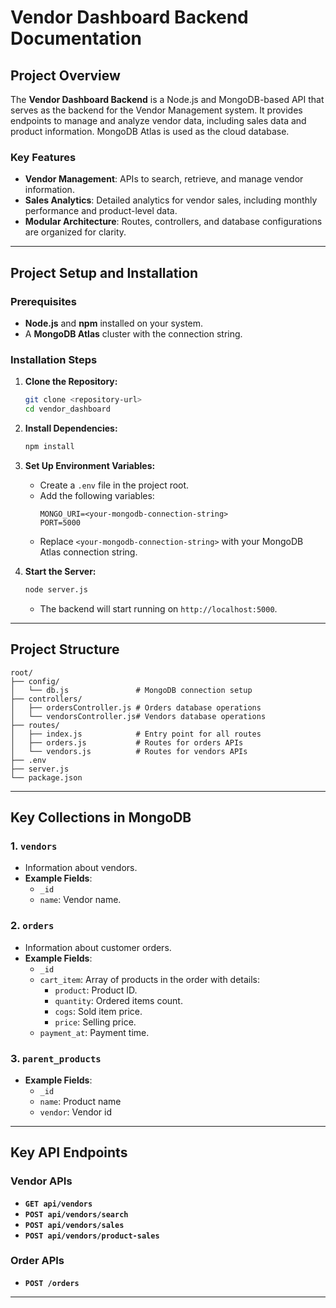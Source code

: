 # Vendor Dashboard Backend Documentation

## Project Overview

The **Vendor Dashboard Backend** is a Node.js and MongoDB-based API that serves as the backend for the Vendor Management system. It provides endpoints to manage and analyze vendor data, including sales data and product information. MongoDB Atlas is used as the cloud database.

### Key Features
- **Vendor Management**: APIs to search, retrieve, and manage vendor information.
- **Sales Analytics**: Detailed analytics for vendor sales, including monthly performance and product-level data.
- **Modular Architecture**: Routes, controllers, and database configurations are organized for clarity.

---

## Project Setup and Installation

### Prerequisites

- **Node.js** and **npm** installed on your system.
- A **MongoDB Atlas** cluster with the connection string.

### Installation Steps

1. **Clone the Repository:**
   ```bash
   git clone <repository-url>
   cd vendor_dashboard
   ```

2. **Install Dependencies:**
   ```bash
   npm install
   ```

3. **Set Up Environment Variables:**
   - Create a `.env` file in the project root.
   - Add the following variables:
     ```env
     MONGO_URI=<your-mongodb-connection-string>
     PORT=5000
     ```
   - Replace `<your-mongodb-connection-string>` with your MongoDB Atlas connection string.

4. **Start the Server:**
   ```bash
   node server.js
   ```
   - The backend will start running on `http://localhost:5000`.

---

## Project Structure

```plaintext
root/
├── config/
│   └── db.js               # MongoDB connection setup
├── controllers/
│   ├── ordersController.js # Orders database operations
│   └── vendorsController.js# Vendors database operations
├── routes/
│   ├── index.js            # Entry point for all routes
│   ├── orders.js           # Routes for orders APIs
│   └── vendors.js          # Routes for vendors APIs
├── .env                   
├── server.js              
└── package.json         
```

---

## Key Collections in MongoDB


### 1. `vendors`
- Information about vendors.
- **Example Fields**:
  - `_id`
  - `name`: Vendor name.

### 2. `orders`
- Information about customer orders.
- **Example Fields**:
  - `_id`
  - `cart_item`: Array of products in the order with details:
    - `product`: Product ID.
    - `quantity`: Ordered items count.
    - `cogs`: Sold item price.
    - `price`: Selling price.
  - `payment_at`: Payment time.

### 3. `parent_products`
- **Example Fields**:
  - `_id`
  - `name`: Product name
  - `vendor`: Vendor id

---

## Key API Endpoints

### Vendor APIs
- **`GET api/vendors`**
- **`POST api/vendors/search`**
- **`POST api/vendors/sales`**
- **`POST api/vendors/product-sales`**

### Order APIs
- **`POST /orders`**
---
